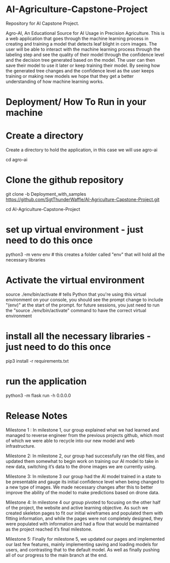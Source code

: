 # AI-Agriculture-Capstone-Project
Repository for AI Capstone Project. 

Agro-AI, An Educational Source for AI Usage in Precision Agriculture. This is a web application that goes through the machine learning process in creating and training a model that detects leaf blight in corn images. The user will be able to interact with the machine learning process through the labeling step and see the quality of their model through the confidence level and the decision tree generated based on the model. The user can then save their model to use it later or keep training their model. By seeing how the generated tree changes and the confidence level as the user keeps training or making new models we hope that they get a better understanding of how machine learning works.

# Deployment/ How To Run in your machine

# Create a directory
Create a directory to hold the application, in this case we will use agro-ai

cd agro-ai

# Clone the github repository
git clone -b Deployment_with_samples https://github.com/SgtThunderWaffle/AI-Agriculture-Capstone-Project.git

cd AI-Agriculture-Capstone-Project

# set up virtual environment - just need to do this once
python3 -m venv env # this creates a folder called "env" that will hold all the necessary libraries

# Activate the virtual environment
source ./env/bin/activate # tells Python that you're using this virtual environment on your console, you should see the prompt change to include "(env)" at the start of the prompt. for future sessions, you just need to run the "source ./env/bin/activate" command to have the correct virtual environment

# install all the necessary libraries - just need to do this once
pip3 install -r requirements.txt

# run the application
python3 -m flask run -h 0.0.0.0


# Release Notes
Milestone 1 :
In milestone 1, our group explained what we had learned and managed to reverse engineer from the previous projects github, which most of which we were able to recycle into our new model and web infrastructure. 

Milestone 2: 
In milestone 2, our group had successfully ran the old files, and updated them somewhat to begin work on training our AI model to take in new data, switching it’s data to the drone images we are currently using. 

Milestone 3:
In milestone 3 our group had the AI model trained in a state to be presentable and gauge its initial confidence level when being changed to a new type of images. We made necessary changes after this to better improve the ability of the model to make predictions based on drone data. 

Milestone 4:
In milestone 4 our group pivoted to focusing on the other half of the project, the website and active learning objective. As such we created skeleton pages to fit our initial wireframes and populated them with fitting information, and while the pages were not completely designed, they were populated with information and had a flow that would be maintained as the project reached it’s final milestone. 

Milestone 5: 
Finally for milestone 5, we updated our pages and implemented our last few features, mainly implementing saving and loading models for users, and contrasting that to the default model. As well as finally pushing all of our progress to the main branch at the end. 

